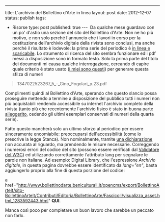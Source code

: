 --- 
title: L'archivio del Bollettino d'Arte in linea
layout: post
date: 2012-12-07
status: publish
tags:
- Risorse
type: post
published: true
--- 
Da qualche mese guardavo con un po' d'astio una sezione del sito del Bollettino d'Arte. Non ne ho più motivo, e non solo perché l'annuncio che i lavori in corso per la costituzione dell'archivio digitale della rivista sono conclusi, ma anche perché il risultato è lodevole: la prima serie del periodico è [in linea e scaricabile][1]. Lo strumento di ricerca del sito sembra funzionare ed i pdf messi a disposizione sono in formato testo. Solo la prima parte del titolo dei documenti mi causa qualche interrogazione, cercando di capire quale criterio è stato usato ([i miei sono questi][2]) per generare questa sfilza di numeri
>1347022523267_5_-_Gino_Fogolari_p.23.pdf

Complimenti quindi al Bollettino d'Arte, sperando che questo slancio possa proseguire mettendo a termine a disposizione del pubblico tutti i numeri non più acquistabili rendendo accessibile su internet l'archivio completo della rivista (tanto più che recentemente l'archivio fisico è stato in buona parte [alleggerito][5], cedendo gli ultimi esemplari conservati di numeri della quarta serie).

Fatto questo mancherà solo un ultimo sforzo al periodico per essere sinceramente encomiabile: preoccuparsi dell'accessibilità (come lo prescrive la legge Stanca). Non nominalmente, tramite [una dichiarazione][3] non accurata al riguardo, ma prendendo le misure necessarie. Correggendo i numerosi errori del codice del sito (possono essere verificati dal [Validatore del W3C][4]) ed utilizzando correttamente l'attributo lang per segnalare le parole non italiane. Ad esempio: <span lang="en">Digital Library</span>, che l'espressione <i>Archivio digitale</i>, in questa pagina dovrebbe essere identificato da *lang="en"*, basta aggiungerlo proprio alla fine di questa porzione del codice:

a href="http://www.bollettinodarte.beniculturali.it/opencms/export/BollettinoArteIt/sito-BollettinoArteIt/Contributi/Editoria/BollettinoArte/Fascicoli/visualizza_asset.html_1283592443.html" **QUI**.

Manca così poco per completare un buon lavoro che sarebbe un peccato non farlo.

[1]:http://www.bollettinodarte.beniculturali.it/opencms/export/BollettinoArteIt/sito-BollettinoArteIt/MenuPrincipale/DigitalLibrary/index.html "Sul sito della rivista"
[2]:/2011/12/07/anagrafe-dei-bit-nominare-il-materiale-bibliografico.html "Anagrafe dei bit"
[3]: http://www.bollettinodarte.beniculturali.it/opencms/export/BollettinoArteIt/sito-BollettinoArteIt/MenuTop/Accessibilita/index.html "Accessibilità secondo il sito del Bollettino d'Arte"
[4]: http://validator.w3.org ""
[5]: http://www.bollettinodarte.beniculturali.it/opencms/export/BollettinoArteIt/sito-BollettinoArteIt/Contributi/Editoria/BollettinoArte/Home/visualizza_asset.html_1317613225.html "Segnalazione dell'alleggerimento dell'archivio della rivista"
